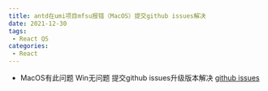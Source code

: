 ```yaml
---
title: antd在umi项目mfsu报错（MacOS）提交github issues解决
date: 2021-12-30
tags:
 - React QS
categories:
 - React
---
```


+ MacOS有此问题 Win无问题 提交github issues升级版本解决
[github issues](https://github.com/ant-design/ant-design-pro/issues/9492)

